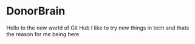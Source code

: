 # DonorBrain

Hello to the new world of Git Hub 
I like to try new things in tech and thats the reason for me being here
